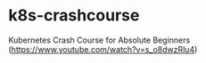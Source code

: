 # k8s-crashcourse
Kubernetes Crash Course for Absolute Beginners (https://www.youtube.com/watch?v=s_o8dwzRlu4)
